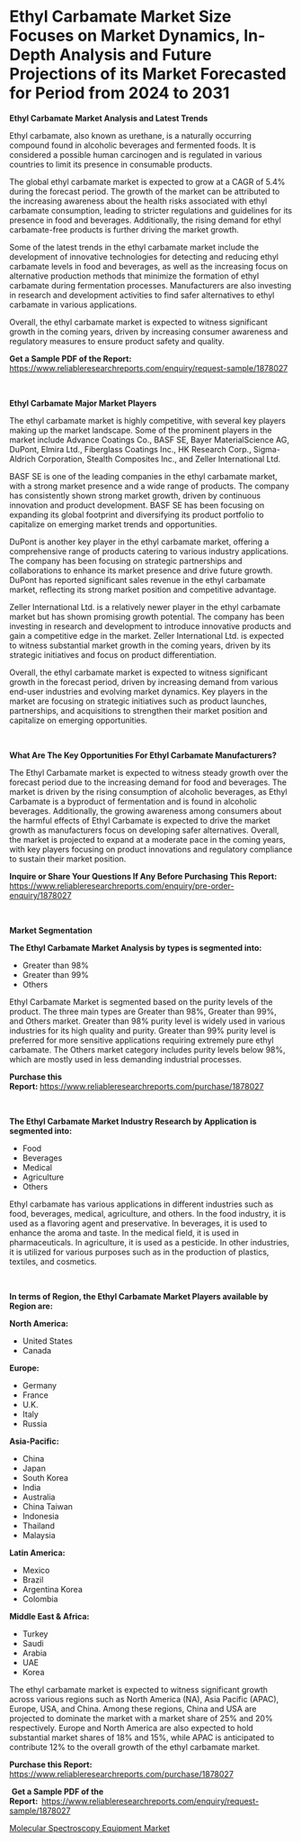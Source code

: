 <p><h1>Ethyl Carbamate Market Size Focuses on Market Dynamics, In-Depth Analysis and Future Projections of its Market Forecasted for Period from 2024 to 2031</h1></p><p><strong>Ethyl Carbamate Market Analysis and Latest Trends</strong></p>
<p><p>Ethyl carbamate, also known as urethane, is a naturally occurring compound found in alcoholic beverages and fermented foods. It is considered a possible human carcinogen and is regulated in various countries to limit its presence in consumable products.</p><p>The global ethyl carbamate market is expected to grow at a CAGR of 5.4% during the forecast period. The growth of the market can be attributed to the increasing awareness about the health risks associated with ethyl carbamate consumption, leading to stricter regulations and guidelines for its presence in food and beverages. Additionally, the rising demand for ethyl carbamate-free products is further driving the market growth.</p><p>Some of the latest trends in the ethyl carbamate market include the development of innovative technologies for detecting and reducing ethyl carbamate levels in food and beverages, as well as the increasing focus on alternative production methods that minimize the formation of ethyl carbamate during fermentation processes. Manufacturers are also investing in research and development activities to find safer alternatives to ethyl carbamate in various applications.</p><p>Overall, the ethyl carbamate market is expected to witness significant growth in the coming years, driven by increasing consumer awareness and regulatory measures to ensure product safety and quality.</p></p>
<p><strong>Get a Sample PDF of the Report:&nbsp;</strong> <a href="https://www.reliableresearchreports.com/enquiry/request-sample/1878027">https://www.reliableresearchreports.com/enquiry/request-sample/1878027</a></p>
<p>&nbsp;</p>
<p><strong>Ethyl Carbamate Major Market Players</strong></p>
<p><p>The ethyl carbamate market is highly competitive, with several key players making up the market landscape. Some of the prominent players in the market include Advance Coatings Co., BASF SE, Bayer MaterialScience AG, DuPont, Elmira Ltd., Fiberglass Coatings Inc., HK Research Corp., Sigma-Aldrich Corporation, Stealth Composites Inc., and Zeller International Ltd.</p><p>BASF SE is one of the leading companies in the ethyl carbamate market, with a strong market presence and a wide range of products. The company has consistently shown strong market growth, driven by continuous innovation and product development. BASF SE has been focusing on expanding its global footprint and diversifying its product portfolio to capitalize on emerging market trends and opportunities.</p><p>DuPont is another key player in the ethyl carbamate market, offering a comprehensive range of products catering to various industry applications. The company has been focusing on strategic partnerships and collaborations to enhance its market presence and drive future growth. DuPont has reported significant sales revenue in the ethyl carbamate market, reflecting its strong market position and competitive advantage.</p><p>Zeller International Ltd. is a relatively newer player in the ethyl carbamate market but has shown promising growth potential. The company has been investing in research and development to introduce innovative products and gain a competitive edge in the market. Zeller International Ltd. is expected to witness substantial market growth in the coming years, driven by its strategic initiatives and focus on product differentiation.</p><p>Overall, the ethyl carbamate market is expected to witness significant growth in the forecast period, driven by increasing demand from various end-user industries and evolving market dynamics. Key players in the market are focusing on strategic initiatives such as product launches, partnerships, and acquisitions to strengthen their market position and capitalize on emerging opportunities.</p></p>
<p>&nbsp;</p>
<p><strong>What Are The Key Opportunities For Ethyl Carbamate Manufacturers?</strong></p>
<p><p>The Ethyl Carbamate market is expected to witness steady growth over the forecast period due to the increasing demand for food and beverages. The market is driven by the rising consumption of alcoholic beverages, as Ethyl Carbamate is a byproduct of fermentation and is found in alcoholic beverages. Additionally, the growing awareness among consumers about the harmful effects of Ethyl Carbamate is expected to drive the market growth as manufacturers focus on developing safer alternatives. Overall, the market is projected to expand at a moderate pace in the coming years, with key players focusing on product innovations and regulatory compliance to sustain their market position.</p></p>
<p><strong>Inquire or Share Your Questions If Any Before Purchasing This Report:</strong> <a href="https://www.reliableresearchreports.com/enquiry/pre-order-enquiry/1878027">https://www.reliableresearchreports.com/enquiry/pre-order-enquiry/1878027</a></p>
<p>&nbsp;</p>
<p><strong>Market Segmentation</strong></p>
<p><strong>The Ethyl Carbamate Market Analysis by types is segmented into:</strong></p>
<p><ul><li>Greater than 98%</li><li>Greater than 99%</li><li>Others</li></ul></p>
<p><p>Ethyl Carbamate Market is segmented based on the purity levels of the product. The three main types are Greater than 98%, Greater than 99%, and Others market. Greater than 98% purity level is widely used in various industries for its high quality and purity. Greater than 99% purity level is preferred for more sensitive applications requiring extremely pure ethyl carbamate. The Others market category includes purity levels below 98%, which are mostly used in less demanding industrial processes.</p></p>
<p><strong>Purchase this Report:&nbsp;</strong><a href="https://www.reliableresearchreports.com/purchase/1878027">https://www.reliableresearchreports.com/purchase/1878027</a></p>
<p>&nbsp;</p>
<p><strong>The Ethyl Carbamate Market Industry Research by Application is segmented into:</strong></p>
<p><ul><li>Food</li><li>Beverages</li><li>Medical</li><li>Agriculture</li><li>Others</li></ul></p>
<p><p>Ethyl carbamate has various applications in different industries such as food, beverages, medical, agriculture, and others. In the food industry, it is used as a flavoring agent and preservative. In beverages, it is used to enhance the aroma and taste. In the medical field, it is used in pharmaceuticals. In agriculture, it is used as a pesticide. In other industries, it is utilized for various purposes such as in the production of plastics, textiles, and cosmetics.</p></p>
<p>&nbsp;</p>
<p><strong>In terms of Region, the Ethyl Carbamate Market Players available by Region are:</strong></p>
<p>
    <p> <strong> North America: </strong>
        <ul>
            <li>United States</li>
            <li>Canada</li>
        </ul>
        </p> 
    <p> <strong> Europe: </strong>
        <ul>
            <li>Germany</li>
            <li>France</li>
            <li>U.K.</li>
            <li>Italy</li>
            <li>Russia</li>
        </ul>
        </p> 
    <p> <strong> Asia-Pacific: </strong>
        <ul>
            <li>China</li>
            <li>Japan</li>
            <li>South Korea</li>
            <li>India</li>
            <li>Australia</li>
            <li>China Taiwan</li>
            <li>Indonesia</li>
            <li>Thailand</li>
            <li>Malaysia</li>
        </ul>
        </p> 
    <p> <strong> Latin America: </strong>
        <ul>
            <li>Mexico</li>
            <li>Brazil</li>
            <li>Argentina Korea</li>
            <li>Colombia</li>
        </ul>
        </p> 
    <p> <strong> Middle East & Africa: </strong>
        <ul>
            <li>Turkey</li>
            <li>Saudi</li>
            <li>Arabia</li>
            <li>UAE</li>
            <li>Korea</li>
        </ul>
    </p>
    </p>
<p><p>The ethyl carbamate market is expected to witness significant growth across various regions such as North America (NA), Asia Pacific (APAC), Europe, USA, and China. Among these regions, China and USA are projected to dominate the market with a market share of 25% and 20% respectively. Europe and North America are also expected to hold substantial market shares of 18% and 15%, while APAC is anticipated to contribute 12% to the overall growth of the ethyl carbamate market.</p></p>
<p><strong>Purchase this Report: </strong><a href="https://www.reliableresearchreports.com/purchase/1878027">https://www.reliableresearchreports.com/purchase/1878027</a></p>
<p>&nbsp;<strong>Get a Sample PDF of the Report:&nbsp;&nbsp;</strong><a href="https://www.reliableresearchreports.com/enquiry/request-sample/1878027">https://www.reliableresearchreports.com/enquiry/request-sample/1878027</a></p>
<p><strong></strong></p>
<p><p><a href="https://carnation-joke-41f.notion.site/Molecular-Spectroscopy-Equipment-Market-A-Comprehensive-Report-of-its-Market-Share-Growth-Trends--1b3c200837e249e78a0ca5032dc2f01f">Molecular Spectroscopy Equipment Market</a></p></p>